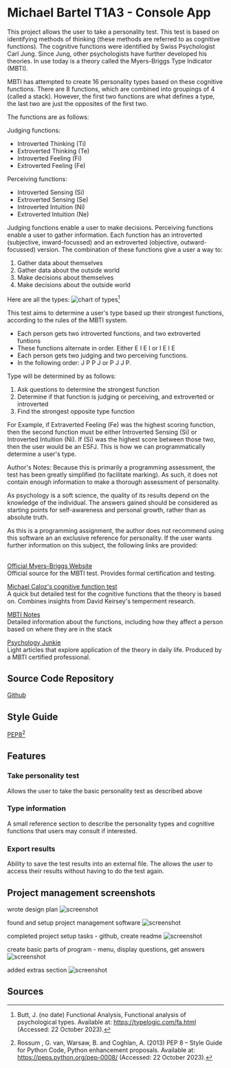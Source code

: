 # Michael Bartel T1A3 - Console App

This project allows the user to take a personality test.  This test is based on identifying methods of thinking (these methods are referred to as cognitive functions).  The cognitive functions were identified by Swiss Psychologist Carl Jung.  Since Jung, other psychologists have further developed his theories.  In use today is a theory called the Myers-Briggs Type Indicator (MBTI).

MBTI has attempted to create 16 personality types based on these cognitive functions.  There are 8 functions, which are combined into groupings of 4 (called a stack).  However, the first two functions are what defines a type, the last two are just the opposites of the first two.

The functions are as follows: <br>

Judging functions:
* Introverted Thinking (Ti)
* Extroverted Thinking (Te)
* Introverted Feeling (Fi)
* Extroverted Feeling (Fe)

Perceiving functions:
* Introverted Sensing (Si)
* Extroverted Sensing (Se)
* Introverted Intuition (Ni)
* Extroverted Intuition (Ne)

Judging functions enable a user to make decisions.  Perceiving functions enable a user to gather information.  Each function has an introverted (subjective, inward-focussed) and an extroverted (objective, outward-focussed) version.  The combination of these functions give a user a way to:

1. Gather data about themselves
1. Gather data about the outside world
1. Make decisions about themselves
1. Make decisions about the outside world

Here are all the types:
![chart of types](docs/types%20chart.jpg)[^1]

This test aims to determine a user's type based up their strongest functions, according to the rules of the MBTI system.

* Each person gets two introverted functions, and two extroverted funtions
* These functions alternate in order.  Either E I E I  or  I E I E
* Each person gets two judging and two perceiving functions.  
* In the following order: J P P J  or  P J J P.

Type will be determined by as follows:
1. Ask questions to determine the strongest function
1. Determine if that function is judging or perceiving, and extroverted or introverted
1. Find the strongest opposite type function

For Example, if Extraverted Feeling (Fe) was the highest scoring function, then the second function must be either Introverted Sensing (Si) or Introverted Intuition (Ni).  If (Si) was the highest score between those two, then the user would be an ESFJ.  This is how we can programmatically determine a user's type.

Author's Notes:  Because this is primarily a programming assessment, the test has been greatly simplified (to facilitate marking).  As such, it does not contain enough information to make a thorough assessment of personality.

As psychology is a soft science, the quality of its results depend on the knowledge of the individual.  The answers gained should be considered as starting points for self-awareness and personal growth, rather than as absolute truth.

As this is a programming assignment, the author does not recommend using this software an an exclusive reference for personality.  If the user wants further information on this subject, the following links are provided:<br><br>

[Official Myers-Briggs Website](https://www.themyersbriggs.com/en-US/)<br>
Official source for the MBTI test.  Provides formal certification and testing.

[Michael Caloz's cognitive function test](https://www.michaelcaloz.com/personality/)<br>
A quick but detailed test for the cognitive functions that the theory is based on.  Combines insights from David Keirsey's temperment research.

[MBTI Notes](https://mbti-notes.tumblr.com/)<br>
Detailed information about the functions, including how they affect a person based on where they are in the stack

[Psychology Junkie](https://www.psychologyjunkie.com/)<br>
Light articles that explore application of the theory in daily life.  Produced by a MBTI certified professional.

## Source Code Repository
[Github](https://github.com/Caxhimel/T1A3)

## Style Guide ##
[PEP8](https://pep8.org/)[^2]

## Features

### Take personality test
Allows the user to take the basic personality test as described above
### Type information
A small reference section to describe the personality types and cognitive functions that users may consult if interested.
### Export results
Ability to save the test results into an external file.  The allows the user to access their results without having to do the test again.

## Project management screenshots
wrote design plan
![screenshot](docs/screenshot%201.png)

found and setup project management software
![screenshot](docs/screenshot%202.png)

completed project setup tasks - github, create readme
![screenshot](docs/screenshot%203.png)

create basic parts of program - menu, display questions, get answers
![screenshot](docs/screenshot%204.png)

added extras section
![screenshot](docs/screenshot%205.png)


## Sources
[^1]: Butt, J. (no date) Functional Analysis, Functional analysis of psychological types. Available at: https://typelogic.com/fa.html (Accessed: 22 October 2023). 

[^2]:Rossum , G. van, Warsaw, B. and Coghlan, A. (2013) PEP 8 – Style Guide for Python Code, Python enhancement proposals. Available at: https://peps.python.org/pep-0008/ (Accessed: 22 October 2023). 
